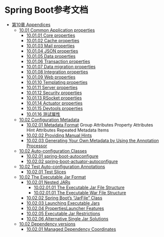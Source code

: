 # Spring Boot参考文档










+ [第10章 Appendices]()
    + [10.01 Common Application properties]()
        + [10.01.01 Core properties]()
        + [10.01.02 Cache properties]()
        + [10.01.03 Mail properties]()
        + [10.01.04 JSON properties]()
        + [10.01.05 Data properties]()
        + [10.01.06 Transaction properties]()
        + [10.01.07 Data migration properties]()
        + [10.01.08 Integration properties]()
        + [10.01.09 Web properties]()
        + [10.01.10 Templating properties]()
        + [10.01.11 Server properties]()
        + [10.01.12 Security properties]()
        + [10.01.13 RSocket properties]()
        + [10.01.14 Actuator properties]()
        + [10.01.15 Devtools properties]()
        + [10.01.16 测试属性](10.appendices/10.01.16.testing-properties.md)
    + [10.02 Configuration Metadata]()
        + [10.02.01 Metadata Format]()
			Group Attributes
			Property Attributes
			Hint Attributes
			Repeated Metadata Items
        + [10.02.02 Providing Manual Hints]()
        + [10.02.03 Generating Your Own Metadata by Using the Annotation Processor]()
    + [10.02 Auto-configuration Classes]()
        + [10.02.01 spring-boot-autoconfigure]()
        + [10.02.02 spring-boot-actuator-autoconfigure]()
    + [10.02 Test Auto-configuration Annotations]()
        + [10.02.01 Test Slices]()
    + [10.02 The Executable Jar Format]()
        + [10.02.01 Nested JARs]()
            + [10.02.01.01 The Executable Jar File Structure]()
            + [10.02.01.01 The Executable War File Structure]()
        + [10.02.02 Spring Boot’s “JarFile” Class]()
        + [10.02.03 Launching Executable Jars]()
        + [10.02.04 PropertiesLauncher Features]()
        + [10.02.05 Executable Jar Restrictions]()
        + [10.02.06 Alternative Single Jar Solutions]()
    + [10.02 Dependency versions]()
        + [10.02.01 Managed Dependency Coordinates]()




















